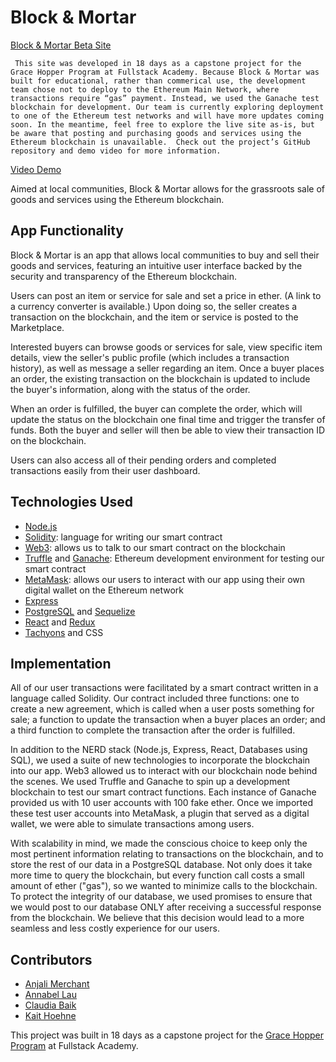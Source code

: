 # Block & Mortar

[Block & Mortar Beta Site](http://blockandmortar.nyc/)

     This site was developed in 18 days as a capstone project for the Grace Hopper Program at Fullstack Academy. Because Block & Mortar was built for educational, rather than commerical use, the development team chose not to deploy to the Ethereum Main Network, where transactions require “gas” payment. Instead, we used the Ganache test blockchain for development. Our team is currently exploring deployment to one of the Ethereum test networks and will have more updates coming soon. In the meantime, feel free to explore the live site as-is, but be aware that posting and purchasing goods and services using the Ethereum blockchain is unavailable.  Check out the project’s GitHub repository and demo video for more information.

[Video Demo](https://www.youtube.com/watch?v=VZP-U8pChKI&amp;index=2)

Aimed at local communities, Block & Mortar allows for the grassroots sale of goods and services using the Ethereum blockchain.

## App Functionality

Block & Mortar is an app that allows local communities to buy and sell their goods and services, featuring an intuitive user interface backed by the security and transparency of the Ethereum blockchain.

Users can post an item or service for sale and set a price in ether. (A link to a currency converter is available.) Upon doing so, the seller creates a transaction on the blockchain, and the item or service is posted to the Marketplace.

Interested buyers can browse goods or services for sale, view specific item details, view the seller's public profile (which includes a transaction history), as well as message a seller regarding an item. Once a buyer places an order, the existing transaction on the blockchain is updated to include the buyer's information, along with the status of the order.

When an order is fulfilled, the buyer can complete the order, which will update the status on the blockchain one final time and trigger the transfer of funds. Both the buyer and seller will then be able to view their transaction ID on the blockchain.

Users can also access all of their pending orders and completed transactions easily from their user dashboard.

## Technologies Used

* [Node.js](https://nodejs.org/en/)
* [Solidity](http://solidity.readthedocs.io/en/latest/): language for writing our smart contract
* [Web3](https://web3js.readthedocs.io/en/1.0/): allows us to talk to our smart contract on the blockchain
* [Truffle](http://truffleframework.com/) and [Ganache](http://truffleframework.com/ganache/): Ethereum development environment for testing our smart contract
* [MetaMask](https://metamask.io/): allows our users to interact with our app using their own digital wallet on the Ethereum network
* [Express](https://expressjs.com/)
* [PostgreSQL](https://www.postgresql.org/) and [Sequelize](http://docs.sequelizejs.com/)
* [React](https://reactjs.org/) and [Redux](https://redux.js.org/)
* [Tachyons](https://tachyons.io/) and CSS


## Implementation

All of our user transactions were facilitated by a smart contract written in a language called Solidity. Our contract included three functions: one to create a new agreement, which is called when a user posts something for sale; a function to update the transaction when a buyer places an order; and a third function to complete the transaction after the order is fulfilled.

In addition to the NERD stack (Node.js, Express, React, Databases using SQL), we used a suite of new technologies to incorporate the blockchain into our app. Web3 allowed us to interact with our blockchain node behind the scenes. We used Truffle and Ganache to spin up a development blockchain to test our smart contract functions. Each instance of Ganache provided us with 10 user accounts with 100 fake ether. Once we imported these test user accounts into MetaMask, a plugin that served as a digital wallet, we were able to simulate transactions among users.

With scalability in mind, we made the conscious choice to keep only the most pertinent information relating to transactions on the blockchain, and to store the rest of our data in a PostgreSQL database. Not only does it take more time to query the blockchain, but every function call costs a small amount of ether ("gas"), so we wanted to minimize calls to the blockchain. To protect the integrity of our database, we used promises to ensure that we would post to our database ONLY after receiving a successful response from the blockchain. We believe that this decision would lead to a more seamless and less costly experience for our users.

## Contributors

* [Anjali Merchant](https://github.com/anjiemerchant)
* [Annabel Lau](https://github.com/annabelnlau)
* [Claudia Baik](https://github.com/clacla826)
* [Kait Hoehne](https://github.com/k-vosswinkel)

This project was built in 18 days as a capstone project for the [Grace Hopper Program](https://www.gracehopper.com/) at Fullstack Academy.
